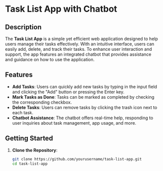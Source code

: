 # Task List App with Chatbot

## Description

The **Task List App** is a simple yet efficient web application designed to help users manage their tasks effectively. With an intuitive interface, users can easily add, delete, and track their tasks. To enhance user interaction and support, the app features an integrated chatbot that provides assistance and guidance on how to use the application.

## Features

- **Add Tasks**: Users can quickly add new tasks by typing in the input field and clicking the "Add" button or pressing the Enter key.
- **Mark Tasks as Done**: Tasks can be marked as completed by checking the corresponding checkbox.
- **Delete Tasks**: Users can remove tasks by clicking the trash icon next to each task.
- **Chatbot Assistance**: The chatbot offers real-time help, responding to user inquiries about task management, app usage, and more.

## Getting Started

1. **Clone the Repository**:
   ```bash
   git clone https://github.com/yourusername/task-list-app.git
   cd task-list-app

